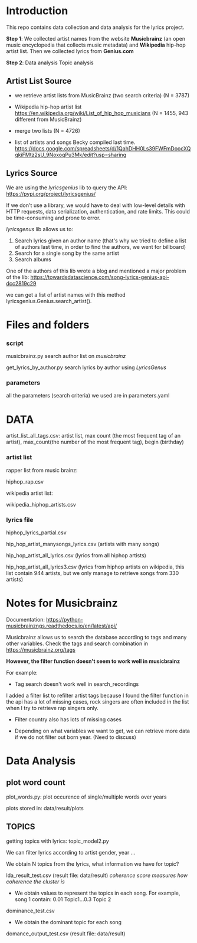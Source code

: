 # Introduction

This repo contains data collection and data analysis for the lyrics project.

**Step 1**: We collected artist names from the website **Musicbrainz** (an open music encyclopedia that collects music metadata) and **Wikipedia** hip-hop artist list. Then we collected lyrics from **Genius.com**

**Step 2**: Data analysis
Topic analysis

## Artist List Source

* we retrieve artist lists from MusicBrainz (two search criteria) (N = 3787)

* Wikipedia hip-hop artist list https://en.wikipedia.org/wiki/List_of_hip_hop_musicians  (N = 1455, 943 different from MusicBrainz)

* merge two lists (N = 4726)

* list of artists and songs Becky compiled last time.
https://docs.google.com/spreadsheets/d/1QahDHH0Ls39FWFmDoocXQqkiFMtz2sU_9NoxoqPu3Mk/edit?usp=sharing

## Lyrics Source

We are using the *lyricsgenius* lib to query the API: https://pypi.org/project/lyricsgenius/

If we don't use a library, we would have to deal with low-level details with HTTP requests, data serialization, authentication, and rate limits. This could be time-consuming and prone to error. 

*lyricsgenus* lib allows us to:

1. Search lyrics given an author name (that's why we tried to define a list of authors last time, in order to find the authors, we went for billboard)
2. Search for a single song by the same artist
3. Search albums

One of the authors of this lib wrote a blog and mentioned a major problem of the lib:
https://towardsdatascience.com/song-lyrics-genius-api-dcc2819c29

we can get a list of artist names with this method lyricsgenius.Genius.search_artist(). 

# Files and folders

### script
musicbrainz.py search author list on *musicbrainz*

get_lyrics_by_author.py search lyrics by author using *LyricsGenus*

### parameters

all the parameters (search criteria) we used are in parameters.yaml

# DATA 

artist_list_all_tags.csv: artist list, max count (the most frequent tag of an artist), max_count(the number of the most frequent tag), begin (birthday)

### artist list 

rapper list from music brainz:

hiphop_rap.csv

wikipedia artist list:

wikipedia_hiphop_artists.csv


### lyrics file
hiphop_lyrics_partial.csv

hip_hop_artist_manysongs_lyrics.csv  (artists with many songs)

hip_hop_artist_all_lyrics.csv  (lyrics from all hiphop artists)

hip_hop_artist_all_lyrics3.csv (lyrics from hiphop artists on wikipedia, this list contain 944 artists, but we only manage to retrieve songs from 330 artists)


# Notes for Musicbrainz

Documentation: https://python-musicbrainzngs.readthedocs.io/en/latest/api/

Musicbrainz allows us to search the database according to tags and many other variables. Check the tags and search combination in https://musicbrainz.org/tags

**However, the filter function doesn't seem to work well in musicbrainz**

For example:

* Tag search doesn't work well in search_recordings

I added a filter list to refilter artist tags because I found the filter function in the api has a lot of missing cases, rock singers are often included in the list when I try to retrieve rap singers only.

* Filter country also has lots of missing cases

* Depending on what variables we want to get, we can retrieve more data if we do not filter out born year. (Need to discuss)


# Data Analysis 

## plot word count

plot_words.py: plot occurence of single/multiple words over years

plots stored in: data/result/plots

## TOPICS

getting topics with lyrics: topic_model2.py

We can filter lyrics according to artist gender, year ...

We obtain N topics from the lyrics, what information we have for topic?

lda_result_test.csv (result file: data/result) *coherence score measures how coherence the cluster is*

* We obtain values to represent the topics in each song. For example, song 1 contain: 0.01 Topic1...0.3 Topic 2

dominance_test.csv

* We obtain the dominant topic for each song

domance_output_test.csv   (result file: data/result)













